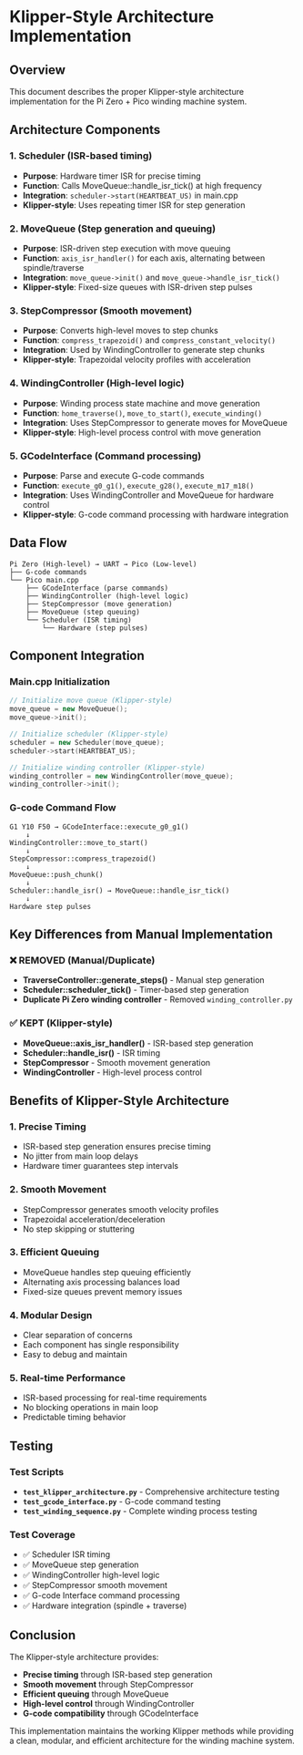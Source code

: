 # Klipper-Style Architecture Implementation

## Overview
This document describes the proper Klipper-style architecture implementation for the Pi Zero + Pico winding machine system.

## Architecture Components

### 1. **Scheduler** (ISR-based timing)
- **Purpose**: Hardware timer ISR for precise timing
- **Function**: Calls MoveQueue::handle_isr_tick() at high frequency
- **Integration**: `scheduler->start(HEARTBEAT_US)` in main.cpp
- **Klipper-style**: Uses repeating timer ISR for step generation

### 2. **MoveQueue** (Step generation and queuing)
- **Purpose**: ISR-driven step execution with move queuing
- **Function**: `axis_isr_handler()` for each axis, alternating between spindle/traverse
- **Integration**: `move_queue->init()` and `move_queue->handle_isr_tick()`
- **Klipper-style**: Fixed-size queues with ISR-driven step pulses

### 3. **StepCompressor** (Smooth movement)
- **Purpose**: Converts high-level moves to step chunks
- **Function**: `compress_trapezoid()` and `compress_constant_velocity()`
- **Integration**: Used by WindingController to generate step chunks
- **Klipper-style**: Trapezoidal velocity profiles with acceleration

### 4. **WindingController** (High-level logic)
- **Purpose**: Winding process state machine and move generation
- **Function**: `home_traverse()`, `move_to_start()`, `execute_winding()`
- **Integration**: Uses StepCompressor to generate moves for MoveQueue
- **Klipper-style**: High-level process control with move generation

### 5. **GCodeInterface** (Command processing)
- **Purpose**: Parse and execute G-code commands
- **Function**: `execute_g0_g1()`, `execute_g28()`, `execute_m17_m18()`
- **Integration**: Uses WindingController and MoveQueue for hardware control
- **Klipper-style**: G-code command processing with hardware integration

## Data Flow

```
Pi Zero (High-level) → UART → Pico (Low-level)
├── G-code commands
└── Pico main.cpp
    ├── GCodeInterface (parse commands)
    ├── WindingController (high-level logic)
    ├── StepCompressor (move generation)
    ├── MoveQueue (step queuing)
    └── Scheduler (ISR timing)
        └── Hardware (step pulses)
```

## Component Integration

### Main.cpp Initialization
```cpp
// Initialize move queue (Klipper-style)
move_queue = new MoveQueue();
move_queue->init();

// Initialize scheduler (Klipper-style)
scheduler = new Scheduler(move_queue);
scheduler->start(HEARTBEAT_US);

// Initialize winding controller (Klipper-style)
winding_controller = new WindingController(move_queue);
winding_controller->init();
```

### G-code Command Flow
```
G1 Y10 F50 → GCodeInterface::execute_g0_g1()
    ↓
WindingController::move_to_start()
    ↓
StepCompressor::compress_trapezoid()
    ↓
MoveQueue::push_chunk()
    ↓
Scheduler::handle_isr() → MoveQueue::handle_isr_tick()
    ↓
Hardware step pulses
```

## Key Differences from Manual Implementation

### ❌ **REMOVED (Manual/Duplicate)**
- **TraverseController::generate_steps()** - Manual step generation
- **Scheduler::scheduler_tick()** - Timer-based step generation
- **Duplicate Pi Zero winding controller** - Removed `winding_controller.py`

### ✅ **KEPT (Klipper-style)**
- **MoveQueue::axis_isr_handler()** - ISR-based step generation
- **Scheduler::handle_isr()** - ISR timing
- **StepCompressor** - Smooth movement generation
- **WindingController** - High-level process control

## Benefits of Klipper-Style Architecture

### 1. **Precise Timing**
- ISR-based step generation ensures precise timing
- No jitter from main loop delays
- Hardware timer guarantees step intervals

### 2. **Smooth Movement**
- StepCompressor generates smooth velocity profiles
- Trapezoidal acceleration/deceleration
- No step skipping or stuttering

### 3. **Efficient Queuing**
- MoveQueue handles step queuing efficiently
- Alternating axis processing balances load
- Fixed-size queues prevent memory issues

### 4. **Modular Design**
- Clear separation of concerns
- Each component has single responsibility
- Easy to debug and maintain

### 5. **Real-time Performance**
- ISR-based processing for real-time requirements
- No blocking operations in main loop
- Predictable timing behavior

## Testing

### Test Scripts
- **`test_klipper_architecture.py`** - Comprehensive architecture testing
- **`test_gcode_interface.py`** - G-code command testing
- **`test_winding_sequence.py`** - Complete winding process testing

### Test Coverage
- ✅ Scheduler ISR timing
- ✅ MoveQueue step generation
- ✅ WindingController high-level logic
- ✅ StepCompressor smooth movement
- ✅ G-code Interface command processing
- ✅ Hardware integration (spindle + traverse)

## Conclusion

The Klipper-style architecture provides:
- **Precise timing** through ISR-based step generation
- **Smooth movement** through StepCompressor
- **Efficient queuing** through MoveQueue
- **High-level control** through WindingController
- **G-code compatibility** through GCodeInterface

This implementation maintains the working Klipper methods while providing a clean, modular, and efficient architecture for the winding machine system.
